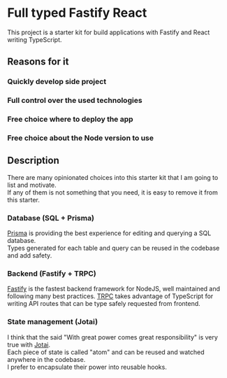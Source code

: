 # Full typed Fastify React 

This project is a starter kit for build applications with Fastify and React writing TypeScript.

## Reasons for it

### Quickly develop side project

### Full control over the used technologies

### Free choice where to deploy the app

### Free choice about the Node version to use

## Description

There are many opinionated choices into this starter kit that I am going to list and motivate.  
If any of them is not something that you need, it is easy to remove it from this starter.

### Database (SQL + Prisma)

[Prisma](https://www.prisma.io) is providing the best experience for editing and querying a SQL database.  
Types generated for each table and query can be reused in the codebase and add safety.

### Backend (Fastify + TRPC)

[Fastify](https://www.fastify.io) is the fastest backend framework for NodeJS, well maintained and following many best practices.
[TRPC](https://trpc.io) takes advantage of TypeScript for writing API routes that can be type safely requested from frontend.

### State management (Jotai)

I think that the said "With great power comes great responsibility" is very true with [Jotai](https://jotai.org).  
Each piece of state is called "atom" and can be reused and watched anywhere in the codebase.  
I prefer to encapsulate their power into reusable hooks.

